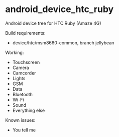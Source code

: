 android_device_htc_ruby
========================

Android device tree for HTC Ruby (Amaze 4G)

Build requirements:
* device/htc/msm8660-common, branch jellybean

Working:
* Touchscreen
* Camera
* Camcorder
* Lights
* GSM
* Data
* Bluetooth
* Wi-Fi
* Sound
* Everything else

Known issues:
* You tell me
